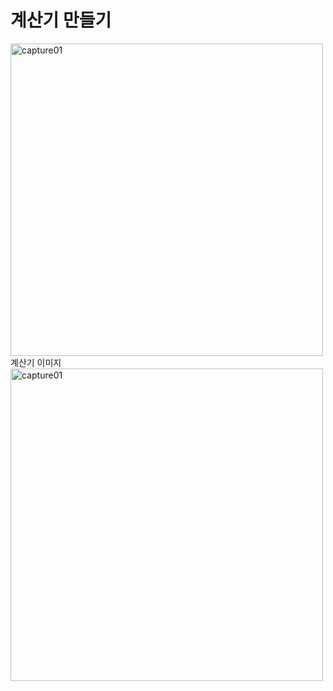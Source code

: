 <H1>계산기 만들기</H1>

<img width="500" alt="capture01" scr="">
계산기 이미지
<img width="500" alt="capture01" src="https://user-images.githubusercontent.com/76245273/104889911-31d49c00-59b2-11eb-8e7f-038821153045.png">
 

